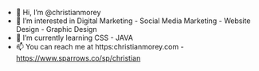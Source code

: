 - 👋 Hi, I’m @christianmorey
- 👀 I’m interested in Digital Marketing - Social Media Marketing - Website Design - Graphic Design
- 🌱 I’m currently learning CSS - JAVA 
- 📫 You can reach me at https:christianmorey.com - https://www.sparrows.co/sp/christian

<!---
christianmorey/christianmorey is a ✨ special ✨ repository because its `README.md` (this file) appears on your GitHub profile.
You can click the Preview link to take a look at your changes.
--->
